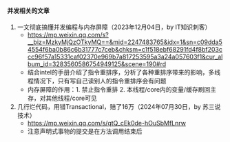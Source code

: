 #### 并发相关的文章
1. 一文彻底搞懂并发编程与内存屏障（2023年12月04日，by IT知识刺客）
   - https://mp.weixin.qq.com/s?__biz=MzkyMjQzOTkyMQ==&mid=2247483765&idx=1&sn=c09dda54554f6ba0b86c6b31777c7ceb&chksm=c1f518ebf68291fd4f8bf203ccc96f57a15331caf02370e969b7a817253595a3a24a057603f1&cur_album_id=3283560586754949125&scene=190#rd
   - 结合intel的手册介绍了指令重排序，分析了各种重排序带来的影响，多线程情况下，只有写自己读别人的指令重排序会有问题
   - 内存屏障的作用：1. 禁止指令重排 2. 本线程/core内的变量/缓存刷回主存，对其他线程/core可见
2. 几行烂代码，用错Transactional，赔了16万（2024年07月30日，by 苏三说技术）
   - https://mp.weixin.qq.com/s/qtQ_cEk0de-hOuSbMfLnrw
   - 注意声明式事物的提交是在方法调用结束后